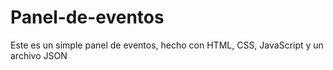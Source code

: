 # Panel-de-eventos
Este es un simple panel de eventos, hecho con HTML, CSS, JavaScript y un archivo JSON

